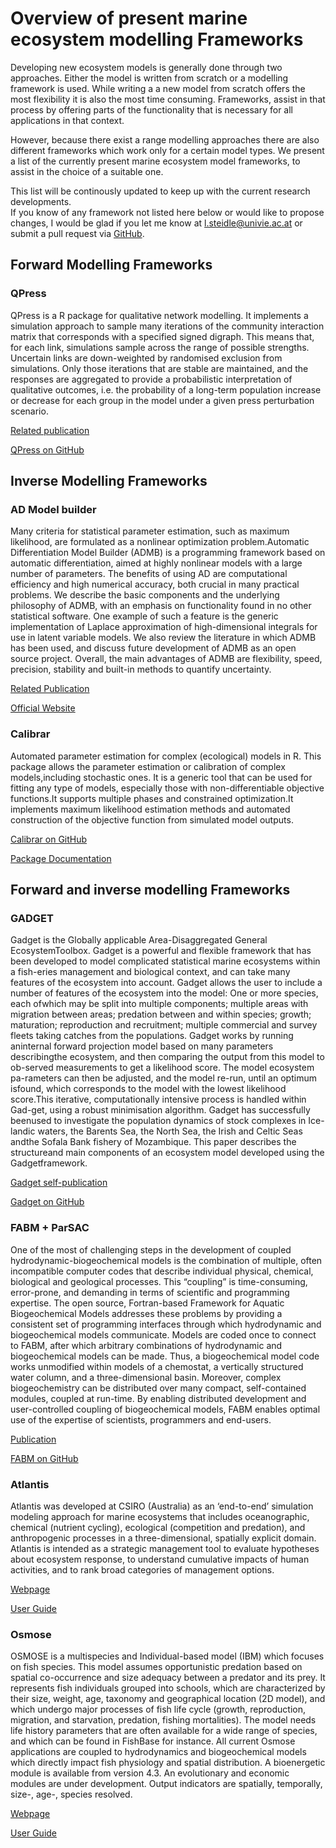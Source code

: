 # Overview of present marine ecosystem modelling Frameworks

Developing new ecosystem models is generally done through two approaches. Either the model is written from scratch or a modelling framework is used. While writing a a new model from scratch offers the most flexibility it is also the most time consuming. Frameworks, assist in that process by offering parts of the functionality that is necessary for all applications in that context.

However, because there exist a range modelling approaches there are also different frameworks which work only for a certain model types. We present a list of the currently present marine ecosystem model frameworks, to assist in the choice of a suitable one.

This list will be continously updated to keep up with the current research developments.  
If you know of any framework not listed here below or would like to propose changes, I would be glad if you let me know at l.steidle@univie.ac.at or submit a pull request via [GitHub](https://github.com/465b/465b.github.io).

## Forward Modelling Frameworks

### QPress

QPress is a R package for qualitative network modelling. It implements a simulation approach to sample many iterations of the community interaction matrix that corresponds with a specified signed digraph. This means that, for each link, simulations sample across the range of possible strengths. Uncertain links are down-weighted by randomised exclusion from simulations. Only those iterations that are stable are maintained, and the responses are aggregated to provide a probabilistic interpretation of qualitative outcomes, i.e. the probability of a long-term population increase or decrease for each group in the model under a given press perturbation scenario.

[Related publication](https://doi.org/10.1016/j.marpol.2020.103832)

[QPress on GitHub](https://github.com/SWotherspoon/QPress)

## Inverse Modelling Frameworks

### AD Model builder

Many criteria for statistical parameter estimation, such as maximum likelihood, are formulated as a nonlinear optimization problem.Automatic Differentiation Model Builder \(ADMB\) is a programming framework based on automatic differentiation, aimed at highly nonlinear models with a large number of parameters. The benefits of using AD are computational efficiency and high numerical accuracy, both crucial in many practical problems. We describe the basic components and the underlying philosophy of ADMB, with an emphasis on functionality found in no other statistical software. One example of such a feature is the generic implementation of Laplace approximation of high-dimensional integrals for use in latent variable models. We also review the literature in which ADMB has been used, and discuss future development of ADMB as an open source project. Overall, the main advantages of ADMB are flexibility, speed, precision, stability and built-in methods to quantify uncertainty.

[Related Publication](https://www.tandfonline.com/doi/full/10.1080/10556788.2011.597854)

[Official Website](http://www.admb-project.org/)

### Calibrar

Automated parameter estimation for complex \(ecological\) models in R. This package allows the parameter estimation or calibration of complex models,including stochastic ones. It is a generic tool that can be used for fitting any type of models, especially those with non-differentiable objective functions.It supports multiple phases and constrained optimization.It implements maximum likelihood estimation methods and automated construction of the objective function from simulated model outputs.

[Calibrar on GitHub](http://roliveros-ramos.github.io/calibrar)

[Package Documentation](https://cran.r-project.org/web/packages/calibrar/calibrar.pdf)

## Forward and inverse modelling Frameworks

### GADGET

Gadget is the Globally applicable Area-Disaggregated General EcosystemToolbox. Gadget is a powerful and flexible framework that has been developed to model complicated statistical marine ecosystems within a fish-eries management and biological context, and can take many features of the ecosystem into account. Gadget allows the user to include a number of features of the ecosystem into the model: One or more species, each ofwhich may be split into multiple components; multiple areas with migration between areas; predation between and within species; growth; maturation; reproduction and recruitment; multiple commercial and survey fleets taking catches from the populations. Gadget works by running aninternal forward projection model based on many parameters describingthe ecosystem, and then comparing the output from this model to ob-served measurements to get a likelihood score. The model ecosystem pa-rameters can then be adjusted, and the model re-run, until an optimum isfound, which corresponds to the model with the lowest likelihood score.This iterative, computationally intensive process is handled within Gad-get, using a robust minimisation algorithm. Gadget has successfully beenused to investigate the population dynamics of stock complexes in Ice-landic waters, the Barents Sea, the North Sea, the Irish and Celtic Seas andthe Sofala Bank fishery of Mozambique. This paper describes the structureand main components of an ecosystem model developed using the Gadgetframework.

[Gadget self-publication](https://core.ac.uk/reader/52043609)

[Gadget on GitHub](https://github.com/Hafro/gadget2)

### FABM + ParSAC

One of the most of challenging steps in the development of coupled hydrodynamic-biogeochemical models is the combination of multiple, often incompatible computer codes that describe individual physical, chemical, biological and geological processes. This “coupling” is time-consuming, error-prone, and demanding in terms of scientific and programming expertise. The open source, Fortran-based Framework for Aquatic Biogeochemical Models addresses these problems by providing a consistent set of programming interfaces through which hydrodynamic and biogeochemical models communicate. Models are coded once to connect to FABM, after which arbitrary combinations of hydrodynamic and biogeochemical models can be made. Thus, a biogeochemical model code works unmodified within models of a chemostat, a vertically structured water column, and a three-dimensional basin. Moreover, complex biogeochemistry can be distributed over many compact, self-contained modules, coupled at run-time. By enabling distributed development and user-controlled coupling of biogeochemical models, FABM enables optimal use of the expertise of scientists, programmers and end-users.

[Publication](https://doi.org/10.1016/j.envsoft.2014.04.002)

[FABM on GitHub](https://github.com/fabm-model/fabm)

### Atlantis

Atlantis was developed at CSIRO \(Australia\) as an ‘end-to-end’ simulation modeling approach for marine ecosystems that includes oceanographic, chemical \(nutrient cycling\), ecological \(competition and predation\), and anthropogenic processes in a three-dimensional, spatially explicit domain. Atlantis is intended as a strategic management tool to evaluate hypotheses about ecosystem response, to understand cumulative impacts of human activities, and to rank broad categories of management options.

[Webpage](https://www.nwfsc.noaa.gov/research/divisions/cb/ecosystem/marineecology/aem.cfm)

[User Guide](https://research.csiro.au/atlantis/?ddownload=111)

### Osmose

OSMOSE is a multispecies and Individual-based model (IBM) which focuses on fish species. This model assumes opportunistic predation based on spatial co-occurrence and size adequacy between a predator and its prey. It represents fish individuals grouped into schools, which are characterized by their size, weight, age, taxonomy and geographical location (2D model), and which undergo major processes of fish life cycle (growth, reproduction, migration, and starvation, predation, fishing mortalities). The model needs life history parameters that are often available for a wide range of species, and which can be found in FishBase for instance. All current Osmose applications are coupled to hydrodynamics and biogeochemical models which directly impact fish physiology and spatial distribution. A bioenergetic module is available from version 4.3. An evolutionary and economic modules are under development. Output indicators are spatially, temporally, size-, age-, species resolved.

[Webpage](http://www.osmose-model.org/)

[User Guide](http://documentation.osmose-model.org/)

